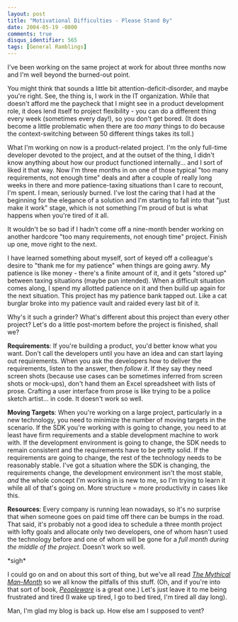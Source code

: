 ```yaml
---
layout: post
title: "Motivational Difficulties - Please Stand By"
date: 2004-05-19 -0800
comments: true
disqus_identifier: 565
tags: [General Ramblings]
---
```

I've been working on the same project at work for about three months now
and I'm well beyond the burned-out point.

 You might think that sounds a little bit attention-deficit-disorder,
and maybe you're right. See, the thing is, I work in the IT
organization. While that doesn't afford me the paycheck that I might see
in a product development role, it does lend itself to project
flexibility - you can do a different thing every week (sometimes every
day!), so you don't get bored. (It does become a little problematic when
there are *too many* things to do because the context-switching between
50 different things takes its toll.)

 What I'm working on now is a product-related project. I'm the only
full-time developer devoted to the project, and at the outset of the
thing, I didn't know anything about how our product functioned
internally... and I sort of liked it that way. Now I'm three months in
on one of those typical "too many requirements, not enough time" deals
and after a couple of really long weeks in there and more
patience-taxing situations than I care to recount, I'm spent. I mean,
seriously burned. I've lost the caring that I had at the beginning for
the elegance of a solution and I'm starting to fall into that "just make
it work" stage, which is not something I'm proud of but is what happens
when you're tired of it all.

 It wouldn't be so bad if I hadn't come off a nine-month bender working
on another hardcore "too many requirements, not enough time" project.
Finish up one, move right to the next.

 I have learned something about myself, sort of keyed off a colleague's
desire to "thank me for my patience" when things are going awry. My
patience is like money - there's a finite amount of it, and it gets
"stored up" between taxing situations (maybe pun intended). When a
difficult situation comes along, I spend my allotted patience on it and
then build up again for the next situation. This project has my patience
bank tapped out. Like a cat burglar broke into my patience vault and
raided every last bit of it.

 Why's it such a grinder? What's different about this project than every
other project? Let's do a little post-mortem before the project is
finished, shall we?

 **Requirements**: If you're building a product, you'd better know what
you want. Don't call the developers until you have an idea and can start
laying out requirements. When you ask the developers how to deliver the
requirements, listen to the answer, then *follow it*. If they say they
need screen shots (because use cases can be sometimes inferred from
screen shots or mock-ups), don't hand them an Excel spreadsheet with
lists of prose. Crafting a user interface from prose is like trying to
be a police sketch artist... in code. It doesn't work so well.

 **Moving Targets**: When you're working on a large project,
particularly in a new technology, you need to minimize the number of
moving targets in the scenario. If the SDK you're working with is going
to change, you need to at least have firm requirements and a stable
development machine to work with. If the development environment is
going to change, the SDK needs to remain consistent and the requirements
have to be pretty solid. If the requirements are going to change, the
rest of the technology needs to be reasonably stable. I've got a
situation where the SDK is changing, the requirements change, the
development environment isn't the most stable, *and* the whole concept
I'm working in is new to me, so I'm trying to learn it while all of
that's going on. More structure = more productivity in cases like this.

 **Resources**: Every company is running lean nowadays, so it's no
surprise that when someone goes on paid time off there can be bumps in
the road. That said, it's probably not a good idea to schedule a three
month project with lofty goals and allocate only two developers, one of
whom hasn't used the technology before and one of whom will be gone for
a *full month during the middle of the project*. Doesn't work so well.

 \*sigh\*

 I could go on and on about this sort of thing, but we've all read [*The
Mythical
Man-Month*](http://www.amazon.com/exec/obidos/ASIN/0201835959/mhsvortex)
so we all know the pitfalls of this stuff. (Oh, and if you're into that
sort of book,
[*Peopleware*](http://www.amazon.com/exec/obidos/ASIN/0932633439/mhsvortex)
is a great one.) Let's just leave it to me being frustrated and tired (I
wake up tired, I go to bed tired, I'm tired all day long).

 Man, I'm glad my blog is back up. How else am I supposed to vent?
